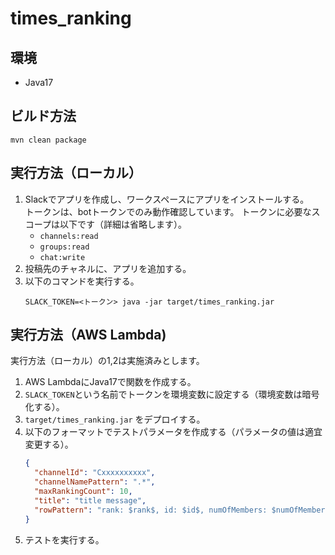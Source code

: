 # times_ranking

## 環境
- Java17

## ビルド方法
```
mvn clean package
```

## 実行方法（ローカル）

1. Slackでアプリを作成し、ワークスペースにアプリをインストールする。  
   トークンは、botトークンでのみ動作確認しています。 トークンに必要なスコープは以下です（詳細は省略します）。
   - `channels:read`
   - `groups:read`
   - `chat:write`
2. 投稿先のチャネルに、アプリを追加する。
3. 以下のコマンドを実行する。
   ```
   SLACK_TOKEN=<トークン> java -jar target/times_ranking.jar
   ```

## 実行方法（AWS Lambda)
実行方法（ローカル）の1,2は実施済みとします。

1. AWS LambdaにJava17で関数を作成する。
2. `SLACK_TOKEN`という名前でトークンを環境変数に設定する（環境変数は暗号化する）。
3. `target/times_ranking.jar` をデプロイする。
4. 以下のフォーマットでテストパラメータを作成する（パラメータの値は適宜変更する）。
   ```json
   {
     "channelId": "Cxxxxxxxxxx",
     "channelNamePattern": ".*",
     "maxRankingCount": 10,
     "title": "title message",
     "rowPattern": "rank: $rank$, id: $id$, numOfMembers: $numOfMembers$"
   }
   ```
5. テストを実行する。
